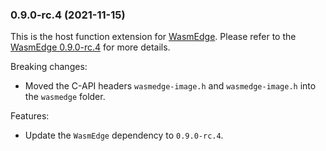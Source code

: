 ### 0.9.0-rc.4 (2021-11-15)

This is the host function extension for [WasmEdge](https://github.com/WasmEdge/WasmEdge).
Please refer to the [WasmEdge 0.9.0-rc.4](https://github.com/WasmEdge/WasmEdge/releases/tag/0.9.0-rc.4) for more details.

Breaking changes:

* Moved the C-API headers `wasmedge-image.h` and `wasmedge-image.h` into the `wasmedge` folder.

Features:

* Update the `WasmEdge` dependency to `0.9.0-rc.4`.
